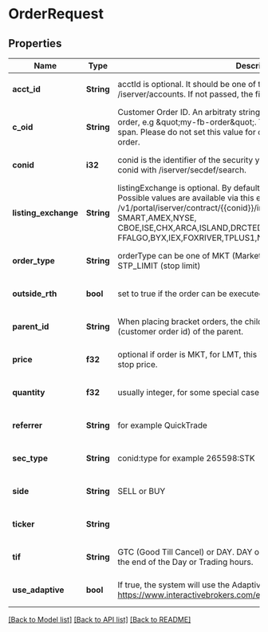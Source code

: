 # OrderRequest

## Properties
Name | Type | Description | Notes
------------ | ------------- | ------------- | -------------
**acct_id** | **String** | acctId is optional. It should be one of the accounts returned by /iserver/accounts. If not passed, the first one in the list is selected.  | [optional] [default to null]
**c_oid** | **String** | Customer Order ID. An arbitraty string that can be used to identify the order, e.g \&quot;my-fb-order\&quot;. The value must be unique for a 24h span. Please do not set this value for child orders when placing a bracket order.  | [optional] [default to null]
**conid** | **i32** | conid is the identifier of the security you want to trade, you can find the conid with /iserver/secdef/search.  | [optional] [default to null]
**listing_exchange** | **String** | listingExchange is optional. By default we use \&quot;SMART\&quot; routing. Possible values are available via this end point: /v1/portal/iserver/contract/{{conid}}/info, see valid_exchange: e.g: SMART,AMEX,NYSE, CBOE,ISE,CHX,ARCA,ISLAND,DRCTEDGE,BEX,BATS,EDGEA,CSFBALGO,JE FFALGO,BYX,IEX,FOXRIVER,TPLUS1,NYSENAT,PSX  | [optional] [default to null]
**order_type** | **String** | orderType can be one of MKT (Market), LMT (Limit), STP (Stop) or STP_LIMIT (stop limit)  | [optional] [default to null]
**outside_rth** | **bool** | set to true if the order can be executed outside regular trading hours.  | [optional] [default to null]
**parent_id** | **String** | When placing bracket orders, the child parentId must be equal to the cOId (customer order id) of the parent.  | [optional] [default to null]
**price** | **f32** | optional if order is MKT, for LMT, this is the limit price. For STP this is the stop price.  | [optional] [default to null]
**quantity** | **f32** | usually integer, for some special cases can be float numbers | [optional] [default to null]
**referrer** | **String** | for example QuickTrade | [optional] [default to null]
**sec_type** | **String** | conid:type for example 265598:STK | [optional] [default to null]
**side** | **String** | SELL or BUY | [optional] [default to null]
**ticker** | **String** |  | [optional] [default to null]
**tif** | **String** | GTC (Good Till Cancel) or DAY. DAY orders are automatically cancelled at the end of the Day or Trading hours.  | [optional] [default to null]
**use_adaptive** | **bool** | If true, the system will use the Adaptive Algo to submit the order https://www.interactivebrokers.com/en/index.php?f&#x3D;19091  | [optional] [default to null]

[[Back to Model list]](../README.md#documentation-for-models) [[Back to API list]](../README.md#documentation-for-api-endpoints) [[Back to README]](../README.md)


